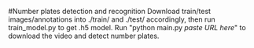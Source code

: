 #Number plates detection and recognition
Download train/test images/annotations into ./train/ and ./test/ accordingly, then run train_model.py to get .h5 model.
Run "python main.py *paste URL here*" to download the video and detect number plates.
